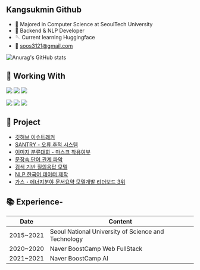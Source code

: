 ## Kangsukmin Github


- 🏫 Majored in Computer Science at SeoulTech University
- 🎇 Backend & NLP Developer
- 🪡 Current learning Huggingface
- 📧 soos3121@gmail.com

![Anurag's GitHub stats](https://github-readme-stats.vercel.app/api?username=Kangsukmin&count_private=true&show_icons=true&theme=algolia)

## 🔨 Working With

![](https://img.shields.io/badge/-TypeScript-%233178C6?&style=for-the-badge&logo=TypeScript&logoColor=white) ![](https://img.shields.io/badge/-Node.js-%23339933?&style=for-the-badge&logo=Node.js&logoColor=white) ![](https://img.shields.io/badge/-Python-%233776AB?&style=for-the-badge&logo=Python&logoColor=white) 

![](https://img.shields.io/badge/-MySQL-%234479A1?&style=for-the-badge&logo=MySQL&logoColor=white) ![](https://img.shields.io/badge/-MongoDB-%2347A248?&style=for-the-badge&logo=MongoDB&logoColor=white) ![](https://img.shields.io/badge/-SQLite-%23003B57?&style=for-the-badge&logoColor=white&logo=SQLite)

## 🎇 Project

- [깃허브 이슈트래커](https://github.com/boostcamp-2020/IssueTracker-05)
- [SANTRY - 오류 추적 시스템](https://github.com/boostcamp-2020/Project11-A-Web-FE-Performance-Monitoring-Server)
- [이미지 분류대회 - 마스크 착용여부](https://github.com/boostcampaitech2/image-classification-level1-17)
- [문장속 단어 관계 파악](https://github.com/boostcampaitech2/klue-level2-nlp-01)
- [검색 기반 질의응답 모델](https://github.com/boostcampaitech2/mrc-level2-nlp-01)
- [NLP 한국어 데이터 제작](https://github.com/boostcampaitech2/data-annotation-nlp-level3-nlp-01)
- [가스・에너지분야 문서요약 모델개발 리더보드 3위](https://dacon.io/competitions/official/235829/overview/description)

## 📚 Experience- 

| Date      | Content                                             |
|-----------|-----------------------------------------------------|
| 2015~2021 | Seoul National University of Science and Technology |
| 2020~2020 | Naver BoostCamp Web FullStack                       |
| 2021~2021 | Naver BoostCamp AI                                  |
<!--
**Kangsukmin/Kangsukmin** is a ✨ _special_ ✨ repository because its `README.md` (this file) appears on your GitHub profile.

Here are some ideas to get you started:

- 🔭 I’m currently working on ...
- 🌱 I’m currently learning ...
- 👯 I’m looking to collaborate on ...
- 🤔 I’m looking for help with ...
- 💬 Ask me about ...
- 📫 How to reach me: ...
- 😄 Pronouns: ...
- ⚡ Fun fact: ...
-->
